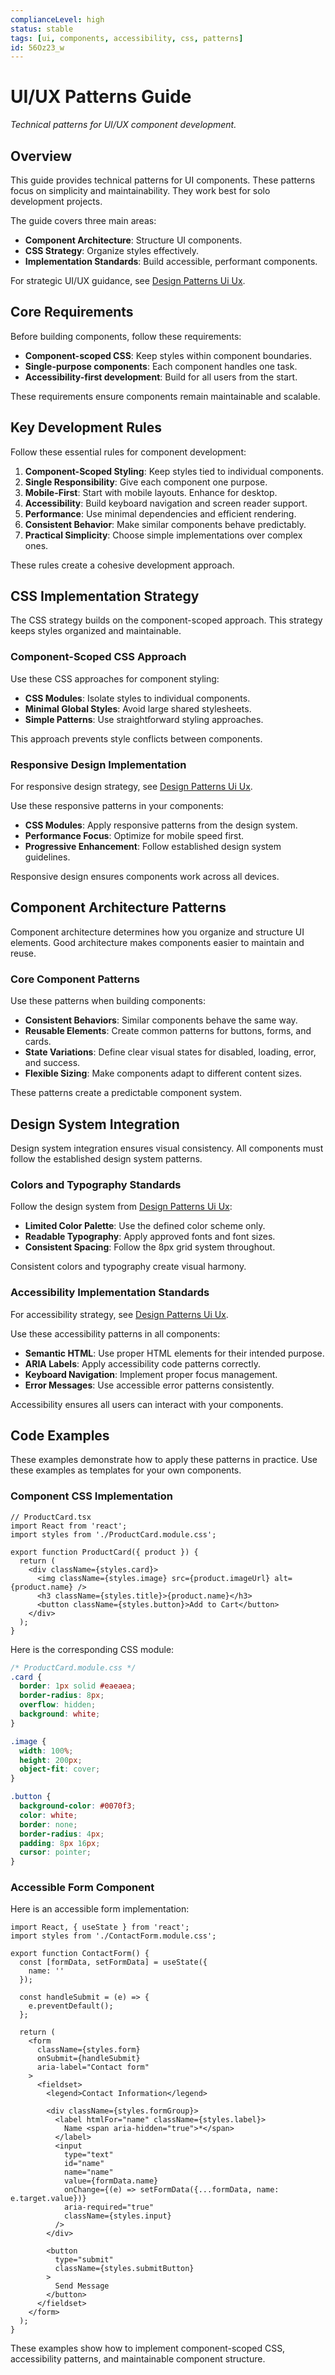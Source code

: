 ```yaml
---
complianceLevel: high
status: stable
tags: [ui, components, accessibility, css, patterns]
id: 56Oz23_w
---
```


# UI/UX Patterns Guide

*Technical patterns for UI/UX component development.*

<!-- AI_QUICK_REF
Overview: This guide defines technical patterns for UI/UX development
Key Rules: Component-scoped CSS, Single responsibility components, Accessibility guidelines, Performance optimization
Avoid: Global CSS styles, Complex components, Inaccessible UI elements, Heavy implementations
-->

## Overview

This guide provides technical patterns for UI components. These patterns focus on simplicity and maintainability. They work best for solo development projects.

The guide covers three main areas:

- **Component Architecture**: Structure UI components.
- **CSS Strategy**: Organize styles effectively.
- **Implementation Standards**: Build accessible, performant components.

For strategic UI/UX guidance, see [Design Patterns Ui Ux](design-patterns-ui-ux.md).

## Core Requirements

Before building components, follow these requirements:

- **Component-scoped CSS**: Keep styles within component boundaries.
- **Single-purpose components**: Each component handles one task.
- **Accessibility-first development**: Build for all users from the start.

These requirements ensure components remain maintainable and scalable.

## Key Development Rules

Follow these essential rules for component development:

1. **Component-Scoped Styling**: Keep styles tied to individual components.
2. **Single Responsibility**: Give each component one purpose.
3. **Mobile-First**: Start with mobile layouts. Enhance for desktop.
4. **Accessibility**: Build keyboard navigation and screen reader support.
5. **Performance**: Use minimal dependencies and efficient rendering.
6. **Consistent Behavior**: Make similar components behave predictably.
7. **Practical Simplicity**: Choose simple implementations over complex ones.

These rules create a cohesive development approach.

## CSS Implementation Strategy

The CSS strategy builds on the component-scoped approach. This strategy keeps styles organized and maintainable.

### Component-Scoped CSS Approach

Use these CSS approaches for component styling:

- **CSS Modules**: Isolate styles to individual components.
- **Minimal Global Styles**: Avoid large shared stylesheets.
- **Simple Patterns**: Use straightforward styling approaches.

This approach prevents style conflicts between components.

### Responsive Design Implementation

For responsive design strategy, see [Design Patterns Ui Ux](design-patterns-ui-ux.md).

Use these responsive patterns in your components:

- **CSS Modules**: Apply responsive patterns from the design system.
- **Performance Focus**: Optimize for mobile speed first.
- **Progressive Enhancement**: Follow established design system guidelines.

Responsive design ensures components work across all devices.

## Component Architecture Patterns

Component architecture determines how you organize and structure UI elements. Good architecture makes components easier to maintain and reuse.

### Core Component Patterns

Use these patterns when building components:

- **Consistent Behaviors**: Similar components behave the same way.
- **Reusable Elements**: Create common patterns for buttons, forms, and cards.
- **State Variations**: Define clear visual states for disabled, loading, error, and success.
- **Flexible Sizing**: Make components adapt to different content sizes.

These patterns create a predictable component system.

## Design System Integration

Design system integration ensures visual consistency. All components must follow the established design system patterns.

### Colors and Typography Standards

Follow the design system from [Design Patterns Ui Ux](design-patterns-ui-ux.md):

- **Limited Color Palette**: Use the defined color scheme only.
- **Readable Typography**: Apply approved fonts and font sizes.
- **Consistent Spacing**: Follow the 8px grid system throughout.

Consistent colors and typography create visual harmony.

### Accessibility Implementation Standards

For accessibility strategy, see [Design Patterns Ui Ux](design-patterns-ui-ux.md).

Use these accessibility patterns in all components:

- **Semantic HTML**: Use proper HTML elements for their intended purpose.
- **ARIA Labels**: Apply accessibility code patterns correctly.
- **Keyboard Navigation**: Implement proper focus management.
- **Error Messages**: Use accessible error patterns consistently.

Accessibility ensures all users can interact with your components.

## Code Examples

These examples demonstrate how to apply these patterns in practice. Use these examples as templates for your own components.

### Component CSS Implementation

```tsx
// ProductCard.tsx
import React from 'react';
import styles from './ProductCard.module.css';

export function ProductCard({ product }) {
  return (
    <div className={styles.card}>
      <img className={styles.image} src={product.imageUrl} alt={product.name} />
      <h3 className={styles.title}>{product.name}</h3>
      <button className={styles.button}>Add to Cart</button>
    </div>
  );
}
```

Here is the corresponding CSS module:

```css
/* ProductCard.module.css */
.card {
  border: 1px solid #eaeaea;
  border-radius: 8px;
  overflow: hidden;
  background: white;
}

.image {
  width: 100%;
  height: 200px;
  object-fit: cover;
}

.button {
  background-color: #0070f3;
  color: white;
  border: none;
  border-radius: 4px;
  padding: 8px 16px;
  cursor: pointer;
}
```

### Accessible Form Component

Here is an accessible form implementation:

```tsx
import React, { useState } from 'react';
import styles from './ContactForm.module.css';

export function ContactForm() {
  const [formData, setFormData] = useState({
    name: ''
  });
  
  const handleSubmit = (e) => {
    e.preventDefault();
  };
  
  return (
    <form 
      className={styles.form} 
      onSubmit={handleSubmit}
      aria-label="Contact form"
    >
      <fieldset>
        <legend>Contact Information</legend>
        
        <div className={styles.formGroup}>
          <label htmlFor="name" className={styles.label}>
            Name <span aria-hidden="true">*</span>
          </label>
          <input
            type="text"
            id="name"
            name="name"
            value={formData.name}
            onChange={(e) => setFormData({...formData, name: e.target.value})}
            aria-required="true"
            className={styles.input}
          />
        </div>
        
        <button 
          type="submit" 
          className={styles.submitButton}
        >
          Send Message
        </button>
      </fieldset>
    </form>
  );
}
```

These examples show how to implement component-scoped CSS, accessibility patterns, and maintainable component structure.
